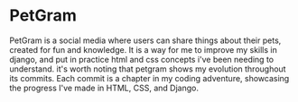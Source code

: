 # PetGram
PetGram is a social media where users can share things about their pets, created for fun and knowledge. It is a way for me to improve my skills in django, and put in practice html and css concepts i've been needing to understand. it's worth noting that petgram shows my evolution throughout its commits. Each commit is a chapter in my coding adventure, showcasing the progress I've made in HTML, CSS, and Django. 
